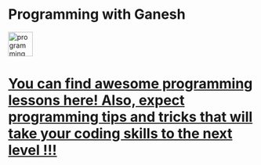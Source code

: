 # Programming with Ganesh


<a href="https://www.youtube.com/channel/UCXhvVTaw3a8onPxwv2TbwUw" target="blank"><img align="center" src="https://cdn.jsdelivr.net/npm/simple-icons@3.0.1/icons/youtube.svg" alt="programming with ganesh" height="50" width="50" color="Red"/><h1>You can find awesome programming lessons here! Also, expect programming tips and tricks that will take your coding skills to the next level !!!</h1></a>
